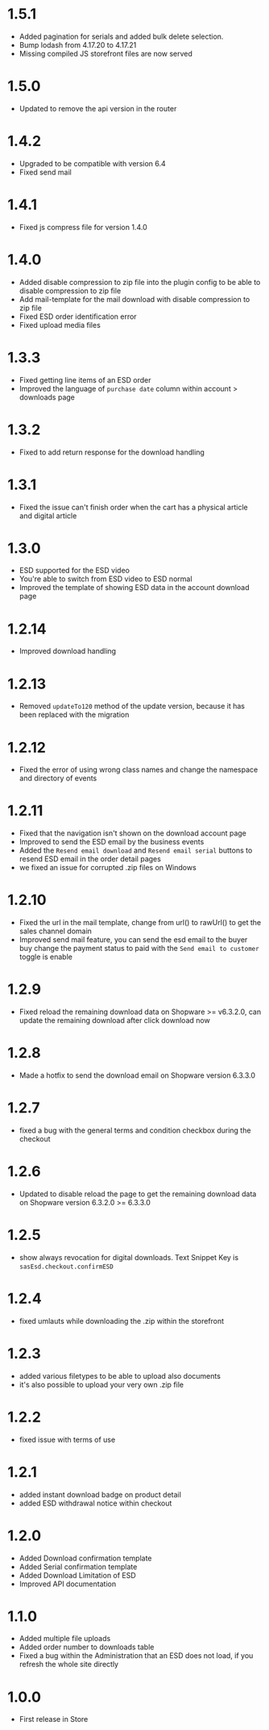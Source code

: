 # 1.5.1
* Added pagination for serials and added bulk delete selection.
* Bump lodash from 4.17.20 to 4.17.21 
* Missing compiled JS storefront files are now served

# 1.5.0
* Updated to remove the api version in the router

# 1.4.2
* Upgraded to be compatible with version 6.4
* Fixed send mail

# 1.4.1
* Fixed js compress file for version 1.4.0

# 1.4.0
* Added disable compression to zip file into the plugin config to be able to disable compression to zip file
* Add mail-template for the mail download with disable compression to zip file
* Fixed ESD order identification error
* Fixed upload media files

# 1.3.3
* Fixed getting line items of an ESD order
* Improved the language of `purchase date` column within account > downloads page

# 1.3.2
* Fixed to add return response for the download handling

# 1.3.1
* Fixed the issue can't finish order when the cart has a physical article and digital article

# 1.3.0
* ESD supported for the ESD video
* You're able to switch from ESD video to ESD normal
* Improved the template of showing ESD data in the account download page

# 1.2.14
* Improved download handling

# 1.2.13
* Removed `updateTo120` method of the update version, because it has been replaced with the migration 

# 1.2.12
* Fixed the error of using wrong class names and change the namespace and directory of events

# 1.2.11
* Fixed that the navigation isn't shown on the download account page
* Improved to send the ESD email by the business events
* Added the `Resend email download` and `Resend email serial` buttons to resend ESD email in the order detail pages
* we fixed an issue for corrupted .zip files on Windows

# 1.2.10
* Fixed the url in the mail template, change from url() to rawUrl() to get the sales channel domain
* Improved send mail feature, you can send the esd email to the buyer buy change the payment status to paid with the `Send email to customer` toggle is enable

# 1.2.9
* Fixed reload the remaining download data on Shopware >= v6.3.2.0, can update the remaining download after click download now

# 1.2.8
* Made a hotfix to send the download email on Shopware version 6.3.3.0

# 1.2.7
* fixed a bug with the general terms and condition checkbox during the checkout

# 1.2.6
* Updated to disable reload the page to get the remaining download data on Shopware version 6.3.2.0 >= 6.3.3.0

# 1.2.5
* show always revocation for digital downloads. Text Snippet Key is `sasEsd.checkout.confirmESD`

# 1.2.4
* fixed umlauts while downloading the .zip within the storefront

# 1.2.3
* added various filetypes to be able to upload also documents
* it's also possible to upload your very own .zip file

# 1.2.2
* fixed issue with terms of use

# 1.2.1
* added instant download badge on product detail
* added ESD withdrawal notice within checkout

# 1.2.0
* Added Download confirmation template
* Added Serial confirmation template
* Added Download Limitation of ESD
* Improved API documentation

# 1.1.0

* Added multiple file uploads
* Added order number to downloads table
* Fixed a bug within the Administration that an ESD does not load,
if you refresh the whole site directly

# 1.0.0

* First release in Store
